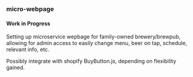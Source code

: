 ### micro-webpage

#### Work in Progress
Setting up microservice wepbage for family-owned brewery/brewpub, allowing for admin access to easily change menu, beer on tap, schedule, relevant info, etc.

Possibly integrate with shopify BuyButton.js, depending on flexibility gained.